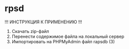 # rpsd

!!! ИНСТРУКЦИЯ К ПРИМЕНЕНИЮ !!!

1. Скачать zip-файл
2. Перенести содержимое файла на локальный сервер
3. Импортировать на PHPMyAdmin файл rapsdb (3)
